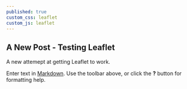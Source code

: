 ```yaml
---
published: true
custom_css: leaflet
custom_js: leaflet
---
```

## A New Post - Testing Leaflet

A new attemept at getting Leaflet to work.

<div id="mapid"></div>

<script>
    // create the map object and set the cooridnates of the initial view: 
    var map = L.map('map').setView([51.4833, -3.1833], 10);

    // create the tile layer with correct attribution: 
    L.tileLayer('http://{s}.tiles.mapbox.com/v3/jamesg87.goac2bf1/{z}/{x}/{y}.png', {
        attribution: 'Map data &copy; <a href="http://openstreetmap.org">OpenStreetMap</a> contributors, <a href="http://creativecommons.org/licenses/by-sa/2.0/">CC-BY-SA</a>, Imagery © <a href="http://mapbox.com">Mapbox</a>',
        maxZoom: 18
    }).addTo(map);
</script>
    


Enter text in [Markdown](http://daringfireball.net/projects/markdown/). Use the toolbar above, or click the **?** button for formatting help.
